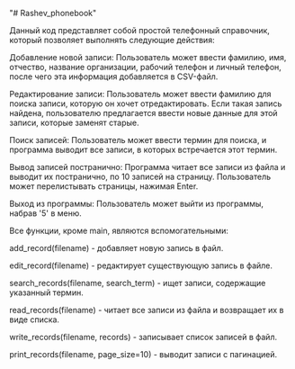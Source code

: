 "# Rashev_phonebook" 

Данный код представляет собой простой телефонный справочник, который позволяет выполнять следующие действия:

Добавление новой записи: Пользователь может ввести фамилию, имя, отчество, название организации, рабочий телефон и личный телефон, после чего эта информация добавляется в CSV-файл.

Редактирование записи: Пользователь может ввести фамилию для поиска записи, которую он хочет отредактировать. Если такая запись найдена, пользователю предлагается ввести новые данные для этой записи, которые заменят старые.

Поиск записей: Пользователь может ввести термин для поиска, и программа выводит все записи, в которых встречается этот термин.

Вывод записей постранично: Программа читает все записи из файла и выводит их постранично, по 10 записей на страницу. Пользователь может перелистывать страницы, нажимая Enter.

Выход из программы: Пользователь может выйти из программы, набрав '5' в меню.

Все функции, кроме main, являются вспомогательными:

add_record(filename) - добавляет новую запись в файл.

edit_record(filename) - редактирует существующую запись в файле.

search_records(filename, search_term) - ищет записи, содержащие указанный термин.

read_records(filename) - читает все записи из файла и возвращает их в виде списка.

write_records(filename, records) - записывает список записей в файл.

print_records(filename, page_size=10) - выводит записи с пагинацией.
